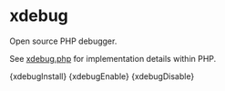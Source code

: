 # xdebug

Open source PHP debugger.

See [xdebug.php](https://github.com/zesk/zesk/blob/master/xdebug.php) for implementation details within PHP.

{xdebugInstall}
{xdebugEnable}
{xdebugDisable}
